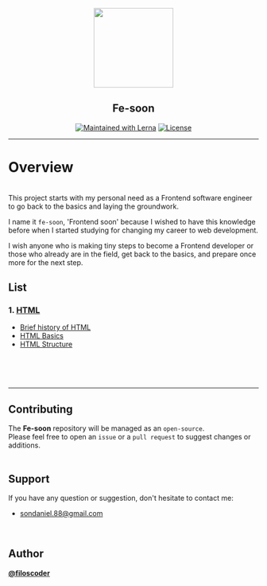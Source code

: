 <p align="center">
  <a href="https://github.com/filoscoder/fe-soon">
    <img width="160px" src="https://user-images.githubusercontent.com/50701501/93671639-a8828b00-fadf-11ea-9670-e02085e2c947.png"><br/>
  </a>
  <h2 align="center">Fe-soon</h2>
</p>

<p align="center">
  <a href="https://lerna.js.org/"><img src="https://img.shields.io/badge/PRs-Welcome-brightgreen.svg" alt="Maintained with Lerna"></a>
  <a href="/LICENSE"><img src="https://img.shields.io/badge/License-MIT-blue.svg" alt="License"></a>
</p>


---

# Overview
<br>
This project starts with my personal need as a Frontend software engineer to go back to the basics and laying the groundwork.
<br>

I name it `fe-soon`, 'Frontend soon' because I wished to have this knowledge before when I started studying for changing my career to web development.
<br>

I wish anyone who is making tiny steps to become a Frontend developer or those who already are in the field, get back to the basics, and prepare once more for the next step.
 

## List
### 1. [HTML](https://github.com/filoscoder/fe-soon/HTML/)
- [Brief history of HTML](https://github.com/filoscoder/fe-soon/blob/master/HTML/00-history.md)
- [HTML Basics](https://github.com/filoscoder/fe-soon/blob/master/HTML/01-basics.md)
- [HTML Structure](https://github.com/filoscoder/fe-soon/blob/master/HTML/02-structure.md)


<br>
<br>
<br>

---

## Contributing
The **Fe-soon** repository will be managed as an `open-source`. <br>
Please feel free to open an `issue` or a `pull request` to suggest changes or additions.
<br>
<br>

## Support

If you have any question or suggestion, don't hesitate to contact me:

* [sondaniel.88@gmail.com](mailto:sondaniel.88@gmail.com)

<br>

## Author

**[@filoscoder](https://github.com/filoscoder)**

